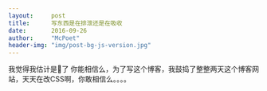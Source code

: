 ```yaml
---
layout:     post
title:      写东西是在排泄还是在吸收
date:       2016-09-26
author:     "McPoet"
header-img: "img/post-bg-js-version.jpg"
---
```


我觉得我估计是💊了
你能相信么，为了写这个博客，我鼓捣了整整两天这个博客网站，天天在改CSS啊，你敢相信么。。。。
